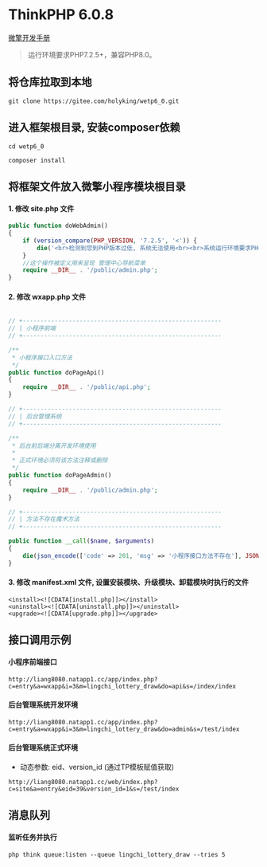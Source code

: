 ThinkPHP 6.0.8
===============

[微擎开发手册](https://www.kancloud.cn/monday/w7cc/content)

> 运行环境要求PHP7.2.5+，兼容PHP8.0。

## 将仓库拉取到本地

~~~dos
git clone https://gitee.com/holyking/wetp6_0.git
~~~

## 进入框架根目录, 安装composer依赖

~~~dos
cd wetp6_0

composer install
~~~

## 将框架文件放入微擎小程序模块根目录

#### 1. 修改 site.php 文件

~~~php
public function doWebAdmin()
{
    if (version_compare(PHP_VERSION, '7.2.5', '<')) {
        die('<br>检测到您到PHP版本过低, 系统无法使用<br><br>系统运行环境要求PHP版本不能低于 7.2.5<br><br>当前系统使用的PHP版本为: ' . PHP_VERSION);
    }
    //这个操作被定义用来呈现 管理中心导航菜单
    require __DIR__ . '/public/admin.php';
}
~~~

#### 2. 修改 wxapp.php 文件

~~~php

// +--------------------------------------------------------
// | 小程序前端
// +--------------------------------------------------------

/**
 * 小程序接口入口方法
 */
public function doPageApi()
{
    require __DIR__ . '/public/api.php';
}

// +--------------------------------------------------------
// | 后台管理系统
// +--------------------------------------------------------

/**
 * 后台前后端分离开发环境使用
 * 
 * 正式环境必须将该方法注释或删除
 */
public function doPageAdmin()
{
    require __DIR__ . '/public/admin.php';
}

// +--------------------------------------------------------
// | 方法不存在魔术方法
// +--------------------------------------------------------

public function __call($name, $arguments)
{
    die(json_encode(['code' => 201, 'msg' => '小程序接口方法不存在'], JSON_UNESCAPED_UNICODE));
}
~~~

#### 3. 修改 manifest.xml 文件, 设置安装模块、升级模块、卸载模块时执行的文件

~~~
<install><![CDATA[install.php]]></install>
<uninstall><![CDATA[uninstall.php]]></uninstall>
<upgrade><![CDATA[upgrade.php]]></upgrade>
~~~

## 接口调用示例

#### 小程序前端接口

~~~
http://liang8080.natapp1.cc/app/index.php?c=entry&a=wxapp&i=3&m=lingchi_lottery_draw&do=api&s=/index/index
~~~

#### 后台管理系统开发环境

~~~
http://liang8080.natapp1.cc/app/index.php?c=entry&a=wxapp&i=3&m=lingchi_lottery_draw&do=admin&s=/test/index
~~~

#### 后台管理系统正式环境

+ 动态参数: eid、version_id (通过TP模板赋值获取)

~~~
http://liang8080.natapp1.cc/web/index.php?c=site&a=entry&eid=39&version_id=1&s=/test/index
~~~

## 消息队列

#### 监听任务并执行

~~~
php think queue:listen --queue lingchi_lottery_draw --tries 5
~~~